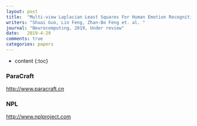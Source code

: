 ```yaml
---
layout: post
title:  "Multi-view Laplacian Least Squares For Human Emotion Recognition"
writers: "Shuai Guo, Lin Feng, Zhan-Bo Feng et. al. "
journal: "Neurocomputing, 2019, Under review"
date:   2019-4-29
comments: true
categories: papers
---
```


* content
{:toc}

### ParaCraft
http://www.paracraft.cn

### NPL
http://www.nplproject.com

